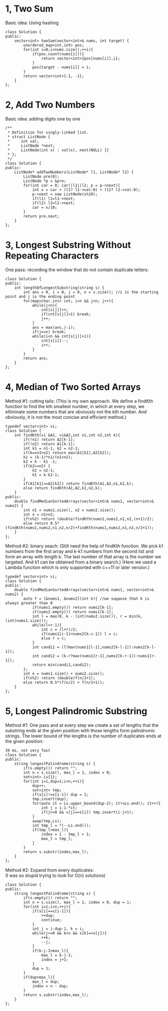 # 1, Two Sum
Basic idea: Using hashing 
```
class Solution {
public:
    vector<int> twoSum(vector<int>& nums, int target) {
        unordered_map<int,int> pos;
        for(int i=0;i<nums.size();++i){
            if(pos.count(nums[i])){
                return vector<int>{pos[nums[i]],i};
            }
            pos[target - nums[i]] = i;
        }
        return vector<int>{-1, -1};
    }
};
```

# 2, Add Two Numbers
Basic idea: adding digits one by one
```
/**
 * Definition for singly-linked list.
 * struct ListNode {
 *     int val;
 *     ListNode *next;
 *     ListNode(int x) : val(x), next(NULL) {}
 * };
 */
class Solution {
public:
    ListNode* addTwoNumbers(ListNode* l1, ListNode* l2) {
        ListNode pre(0);
        ListNode *p = &pre;
        for(int car = 0; car||l1||l2; p = p->next){
            int x = car + (l1? l1->val:0) + (l2? l2->val:0);
            p->next = new ListNode(x%10);
            if(l1) l1=l1->next;
            if(l2) l2=l2->next;
            car = x/10;
        }
        return pre.next;
    }
};
```

# 3, Longest Substring Without Repeating Characters
One pass: recording the window that do not contain duplicate letters:
```
class Solution {
public:
    int lengthOfLongestSubstring(string s) {
        int ans = 0, i = 0, j = 0, n = s.size(); //i is the starting point and j is the ending point
        for(map<char,int> cnt; i<n && j<n; j++){
            while(j<n){
                cnt[s[j]]++;
                if(cnt[s[j]]>1) break;
                j++;
            }
            ans = max(ans,j-i);
            if(j==n) break;
            while(i<n && cnt[s[j]]>1){
                cnt[s[i]]--;
                i++;
            }
        }
        return ans;
    }
};
```

# 4, Median of Two Sorted Arrays
Method #1: cutting tails: (This is my own approach. We define a findKth function to find the kth smallest number, in which at every step, we elliminate some numbers that are obviously not the kth number. And obviously, it is not the most concise and efficient method.)
```
typedef vector<int> vi;
class Solution {
    int findKth(vi &A1, vi&A2,int n1,int n2,int k){
        if(!n1) return A2[k-1];
        if(!n2) return A1[k-1];
        int k1 = n1-1, k2 = n2-1;
        if(k==n1+n2) return max(A1[k1],A2[k2]);
        k1 = (k-1)*n1/(n1+n2);
        k2 = k - k1 -1;
        if(k2>=n2) {
            k2 = n2-1;
            k1 = k-k2-1;
        }
        if(A1[k1]<=A2[k2]) return findKth(A1,A2,n1,k2,k);
        else return findKth(A1,A2,k1,n2,k);
    }
public:
    double findMedianSortedArrays(vector<int>& nums1, vector<int>& nums2) {
        int n1 = nums1.size(), n2 = nums2.size();
        int n = n1+n2;
        if(n%2) return (double)findKth(nums1,nums2,n1,n2,(n+1)/2);
        else return 0.5*(findKth(nums1,nums2,n1,n2,n/2)+findKth(nums1,nums2,n1,n2,n/2+1));
    }
};
```
Method #2: binary seach: (Still need the help of findKth function. We pick k1 numbers from the first array and k-k1 numbers from the second list and form an array with length k. The last number of that array is the number we targeted. And k1 can be obtained from a binary search.) (Here we used a Lambda function which is only supported with c++11 or later version.)
```
typedef vector<int> vi;
class Solution {
public:
    double findMedianSortedArrays(vector<int>& nums1, vector<int>& nums2) {
        auto f = [&nums1, &nums2](int k){ //we suppose that k is always greater than 0
            if(nums1.empty()) return nums2[k-1];
            if(nums2.empty()) return nums1[k-1];
            int l = max(0, k - (int)nums2.size()), r = min(k, (int)nums1.size());
            while(l<r-1){
                int c = (l+r)/2;
                if(nums1[c-1]<nums2[k-c-1]) l = c;
                else r = c;
            }
            int candi1 = (l?max(nums1[l-1],nums2[k-l-1]):nums2[k-l-1]);
            int candi2 = (k-r?max(nums1[r-1],nums2[k-r-1]):nums1[r-1]);
            return min(candi1,candi2);
        };
        int n = nums1.size() + nums2.size();
        if(n%2) return (double)f(n/2+1);
        else return 0.5*(f(n/2) + f(n/2+1));
    }
};
```

# 5, Longest Palindromic Substring
Method #1: One pass and at every step we create a set of lengths that the substring ends at the given position with those lengths form palindromic strings. The lower bound of the lengths is the number of duplicates ends at the given position:
```
39 ms, not very fast
class Solution {
public:
    string longestPalindrome(string s) {
        if(s.empty()) return "";
        int n = s.size(), max_l = 1, index = 0;
        set<int> Ls{1};
        for(int i=1,dup=1;i<n;++i){
            dup++;
            set<int> tmp;
            if(s[i]!=s[i-1]) dup = 1;
            tmp.insert(dup);
            for(auto it = Ls.upper_bound(dup-2); it!=Ls.end(); it++){
                int j = i-1-*it;
                if(j>=0 && s[j]==s[i]) tmp.insert(i-j+1);
            }
            swap(tmp,Ls);
            int tmp_l = *(--Ls.end());
            if(tmp_l>max_l){
                index = i - tmp_l + 1;
                max_l = tmp_l;
            }
        }
        return s.substr(index,max_l);
    }
};
```
Method #2: Expand from every duplicates:    
(I was so stupid trying to look for O(n) solutions)
```
class Solution {
public:
    string longestPalindrome(string s) {
        if(s.empty()) return "";
        int n = s.size(), max_l = 1, index = 0, dup = 1;
        for(int i=1;i<n;++i){
            if(s[i]==s[i-1]){
                ++dup;
                continue;
            }
            int j = i-dup-1, k = i;
            while(j>=0 && k<n && s[k]==s[j]){
                ++k;
                --j;
            }
            if(k-j-1>max_l){
                max_l = k-j-1;
                index = j+1;
            }
            dup = 1;
        }
        if(dup>max_l){
            max_l = dup;
            index = n - dup;
        }
        return s.substr(index,max_l);
    }
};
``` 
